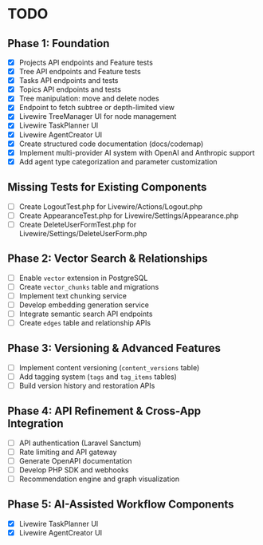 # TODO

## Phase 1: Foundation
- [x] Projects API endpoints and Feature tests
- [x] Tree API endpoints and Feature tests
- [x] Tasks API endpoints and tests
- [x] Topics API endpoints and tests
- [x] Tree manipulation: move and delete nodes
- [x] Endpoint to fetch subtree or depth-limited view
- [x] Livewire TreeManager UI for node management
- [x] Livewire TaskPlanner UI
- [x] Livewire AgentCreator UI
- [x] Create structured code documentation (docs/codemap)
- [x] Implement multi-provider AI system with OpenAI and Anthropic support
- [x] Add agent type categorization and parameter customization

## Missing Tests for Existing Components
- [ ] Create LogoutTest.php for Livewire/Actions/Logout.php
- [ ] Create AppearanceTest.php for Livewire/Settings/Appearance.php
- [ ] Create DeleteUserFormTest.php for Livewire/Settings/DeleteUserForm.php

## Phase 2: Vector Search & Relationships
- [ ] Enable `vector` extension in PostgreSQL
- [ ] Create `vector_chunks` table and migrations
- [ ] Implement text chunking service
- [ ] Develop embedding generation service
- [ ] Integrate semantic search API endpoints
- [ ] Create `edges` table and relationship APIs

## Phase 3: Versioning & Advanced Features
- [ ] Implement content versioning (`content_versions` table)
- [ ] Add tagging system (`tags` and `tag_items` tables)
- [ ] Build version history and restoration APIs

## Phase 4: API Refinement & Cross-App Integration
- [ ] API authentication (Laravel Sanctum)
- [ ] Rate limiting and API gateway
- [ ] Generate OpenAPI documentation
- [ ] Develop PHP SDK and webhooks
- [ ] Recommendation engine and graph visualization

## Phase 5: AI-Assisted Workflow Components
- [x] Livewire TaskPlanner UI
- [x] Livewire AgentCreator UI